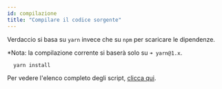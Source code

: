 ```yaml
---
id: compilazione
title: "Compilare il codice sorgente"
---
```

Verdaccio si basa su `yarn` invece che su `npm` per scaricare le dipendenze.

*Nota: la compilazione corrente si baserà solo su `➜ yarn@1.x`.

```bash
  yarn install
```

Per vedere l'elenco completo degli script, [clicca qui](https://github.com/verdaccio/verdaccio/wiki/Build-Source-Code).